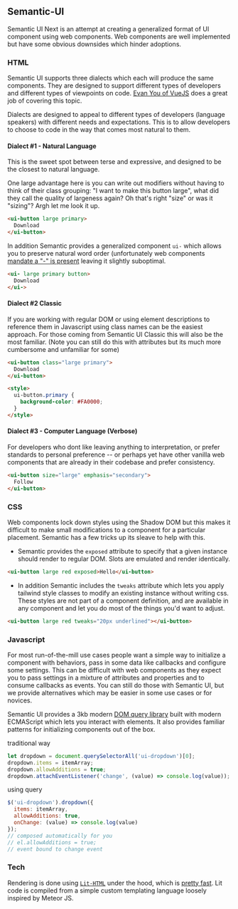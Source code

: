 ## Semantic-UI

Semantic UI Next is an attempt at creating a generalized format of UI component using web components. Web components are well implemented but have some obvious downsides which hinder adoptions. 

### HTML 

Semantic UI supports three dialects which each will produce the same components. They are designed to support different types of developers and different types of viewpoints on code. [Evan You of VueJS](https://www.youtube.com/watch?v=YMwCPfABwHg) does a great job of covering this topic.

Dialects are designed to appeal to different types of developers (language speakers) with different needs and expectations. This is to allow developers to choose to code in the way that comes most natural to them.

#### Dialect #1 - Natural Language

This is the sweet spot between terse and expressive, and designed to be the closest to natural language. 

One large advantage here is you can write out modifiers without having to think of their class grouping: "I want to make this button large", what did they call the quality of largeness again? Oh that's right "size" or was it "sizing"? Argh let me look it up.

```html
<ui-button large primary>
  Download
</ui-button>
```

In addition Semantic provides a generalized component `ui-` which allows you to preserve natural word order (unfortunately web components [mandate a "-" is present](https://blog.jim-nielsen.com/2023/validity-of-custom-element-tag-names/) leaving it slightly suboptimal.
```html
<ui- large primary button>
  Download
</ui->
```

#### Dialect #2 Classic

If you are working with regular DOM or using element descriptions to reference them in Javascript using class names can be the easiest approach. For those coming from Semantic UI Classic this will also be the most familiar. (Note you can still do this with attributes but its much more cumbersome and unfamiliar for some)

```html
<ui-button class="large primary">
  Download
</ui-button>

<style>
  ui-button.primary {
    background-color: #FA0000; 
  }
</style>
```

#### Dialect #3 - Computer Language (Verbose)

For developers who dont like leaving anything to interpretation, or prefer standards to personal preference -- or perhaps yet have other vanilla web components that are already in their codebase and prefer consistency. 

```html
<ui-button size="large" emphasis="secondary">
  Follow
</ui-button>
```

### CSS

Web components lock down styles using the Shadow DOM but this makes it difficult to make small modifications to a component for a particular placement. Semantic has a few tricks up its sleave to help with this.

* Semantic provides the `exposed` attribute to specify that a given instance should render to regular DOM. Slots are emulated and render identically.

```html
<ui-button large red exposed>Hello</ui-button>
```

* In addition Semantic includes the `tweaks` attribute which lets you apply tailwind style classes to modify an existing instance without writing css. These styles are not part of a component definition, and are available in any component and let you do most of the things you'd want to adjust.
```html
<ui-button large red tweaks="20px underlined"></ui-button>
```

### Javascript

For most run-of-the-mill use cases people want a simple way to initialize a component with behaviors, pass in some data like callbacks and configure some settings. This can be difficult with web components as they expect you to pass settings in a mixture of attributes and properties and to consume callbacks as events. You can still do those with Semantic UI, but we provide alternatives which may be easier in some use cases or for novices.

Semantic UI provides a 3kb modern [DOM query library](https://github.com/jlukic/semantic-next/tree/main/packages/query) built with modern ECMAScript which lets you interact with elements. It also provides familiar patterns for initializing components out of the box.

traditional way 
```javascript
let dropdown = document.querySelectorAll('ui-dropdown')[0];
dropdown.items = itemArray;
dropdown.allowAdditions = true;
dropdown.attachEventListener('change', (value) => console.log(value));
```

using query
```javascript
$('ui-dropdown').dropdown({
  items: itemArray,
  allowAdditions: true,
  onChange: (value) => console.log(value)
});
// composed automatically for you
// el.allowAdditions = true;
// event bound to change event
```


### Tech

Rendering is done using [`Lit-HTML`](https://krausest.github.io/js-framework-benchmark/index.html) under the hood, which is [pretty fast](https://krausest.github.io/js-framework-benchmark/index.html). Lit code is compiled from a simple custom templating language loosely inspired by Meteor JS. 
